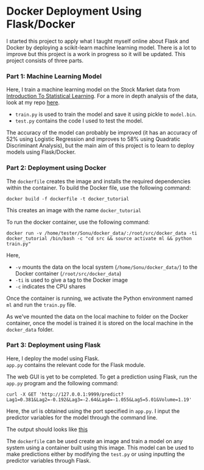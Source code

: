 # Docker Deployment Using Flask/Docker

I started this project to apply what I taught myself online about Flask and Docker by deploying a scikit-learn machine learning model. There is a lot to improve but this project is a work in progress so it will be updated. 
This project consists of three parts.

### Part 1: Machine Learning Model
Here, I train a machine learning model on the Stock Market data from [Introduction To Statistical Learning](https://www.statlearning.com/). 
For a more in depth analysis of the data, look  at my repo [here](https://github.com/sonuranjitjacob/ISLR-Python/blob/main/Chapter%204%20-%20Classification.ipynb). 

- `train.py` is used to train the model and save it using pickle to `model.bin`. 
- `test.py` contains the code I used to test the model.

The accuracy of the model can probably be improved (it has an accuracy of 52% using Logistic Regression and improves to 58% using Quadratic Discriminant Analysis), 
but the main aim of this project is to learn to deploy models using Flask/Docker. 


### Part 2: Deployment using Docker

The `dockerfile` creates the image and installs the required dependencies within the container. To build the Docker file, use the following command:  

`docker build -f dockerfile -t docker_tutorial`

This creates an image with the name `docker_tutorial`

To run the docker container, use the following command:  

`docker run -v /home/tester/Sonu/docker_data/:/root/src/docker_data -ti docker_tutorial /bin/bash -c "cd src && source activate ml && python train.py"`

Here, 
- `-v` mounts the data on the local system (`/home/Sonu/docker_data/`) to the Docker container (`/root/src/docker_data`)
- `-ti` is used to give a tag to the Docker image
- `-c` indicates the CPU shares 


Once the container is running, we activate the Python environment named `ml` and run the `train.py` file. 

As we've mounted the data on the local machine to folder on the Docker container, once the model is trained it is stored on the local machine 
in the `docker_data` folder.

### Part 3: Deployment using Flask
Here, I deploy the model using Flask.  
`app.py` contains the relevant code for the Flask module.  

The web GUI is yet to be completed. To get a prediction using Flask, run the `app.py` program and the following command:

`curl -X GET 'http://127.0.0.1:9999/predict?Lag1=0.381&Lag2=-0.192&Lag3=-2.64&Lag4=-1.055&Lag5=5.01&Volume=1.19'`

Here, the url is obtained using the port specified in `app.py`. I input the predictor variables for the model through the command line. 

The output should looks like [this](project/img.png)


The `dockerfile` can be used create an image and train a model on any system using a container built using this image. 
This model can be used to make predictions either by modifying the `test.py` or using inputting the predictor variables through Flask. 
 

